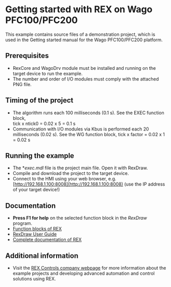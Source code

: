 Getting started with REX on Wago PFC100/PFC200
==============================================

This example contains source files of a demonstration project, which is used 
in the Getting started manual for the Wago PFC100/PFC200 platform.

## Prerequisites ##
- RexCore and WagoDrv module must be installed and running on the target device 
to run the example.
- The number and order of I/O modules must comply with the attached PNG file.

## Timing of the project ##
- The algorithm runs each 100 milliseconds (0.1 s). See the EXEC function block,  
tick x ntick0 = 0.02 x 5 = 0.1 s
- Communication with I/O modules via Kbus is performed each 20 milliseconds 
(0.02 s). See the WG function block, 
tick x factor = 0.02 x 1 = 0.02 s

## Running the example ##
- The **exec.mdl* file is the project main file. Open it with RexDraw.
- Compile and download the project to the target device.
- Connect to the HMI using your web browser, e.g. [http://192.168.1.100:8008](http://192.168.1.100:8008) 
(use the IP address of your target device!)

## Documentation ##

- **Press F1 for help** on the selected function block in the *RexDraw* program.
- [Function blocks of REX](https://www.rexcontrols.com/media/2.50.5/doc/ENGLISH/MANUALS/BRef/BRef_ENG.html)
- [RexDraw User Guide](https://www.rexcontrols.com/media/2.50.5/doc/ENGLISH/MANUALS/RexDraw/RexDraw_ENG.html)
- [Complete documentation of REX](http://www.rexcontrols.com/documentation-and-support)

## Additional information ##

- Visit the [REX Controls company webpage](http://www.rexcontrols.com) 
for more information about the example projects and developing advanced 
automation and control solutions using REX.